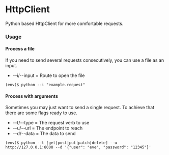 # HttpClient

Python based HttpClient for more comfortable requests.

### Usage  
#### Process a file  
If you need to send several requests consecutively, you can use a file as an input.
 - --i/--input = Route to open the file
```
(env)$ python --i "example.request"
```
#### Process with arguments  
Sometimes you may just want to send a single request. To achieve that there are some flags ready to use.
 - --t/--type = The request verb to use
 - --u/--url = The endpoint to reach
 - --d/--data = The data to send
 ```
(env)$ python --t [get|post|put|patch|delete] --u http://127.0.0.1:8000 --d '{"user": "eve", "password": "12345"}'
```
